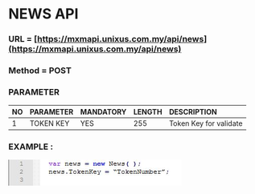 # NEWS API

### URL = [https://mxmapi.unixus.com.my/api/news](https://mxmapi.unixus.com.my/api/news)

### Method = POST

### PARAMETER

| NO | PARAMETER | MANDATORY | LENGTH | DESCRIPTION |
| :--- | :--- | :--- | :--- | :--- |
| 1 | TOKEN KEY | YES | 255 | Token Key for validate |

### EXAMPLE :

![](/assets/news.JPG)


